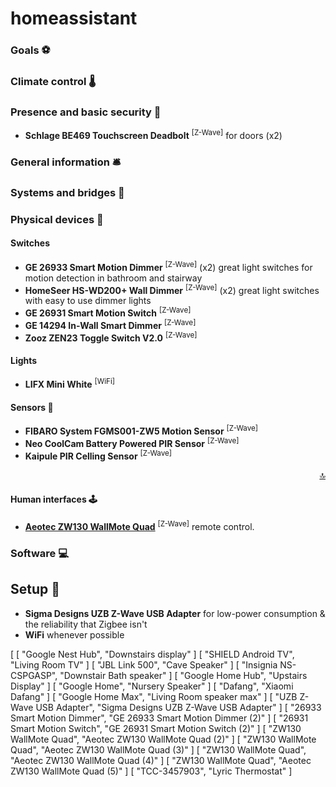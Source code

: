 # homeassistant

### Goals ⚽

### Climate control 🌡

### Presence and basic security 👮
- **Schlage BE469 Touchscreen Deadbolt** <sup>[Z-Wave]</sup> for doors (x2)


### General information 🛎

### Systems and bridges 🌉

### Physical devices 🔨

#### Switches
- **GE 26933 Smart Motion Dimmer** <sup>[Z-Wave]</sup> (x2) great light switches for motion detection in bathroom and stairway 
- **HomeSeer HS-WD200+ Wall Dimmer** <sup>[Z-Wave]</sup> (x2) great light switches with easy to use dimmer lights
- **GE 26931 Smart Motion Switch** <sup>[Z-Wave]</sup> 
- **GE 14294 In-Wall Smart Dimmer** <sup>[Z-Wave]</sup> 
- **Zooz ZEN23 Toggle Switch V2.0** <sup>[Z-Wave]</sup>

#### Lights
- **LIFX Mini White** <sup>[WiFi]</sup>


#### Sensors 📡
- **FIBARO System FGMS001-ZW5 Motion Sensor** <sup>[Z-Wave]</sup>
- **Neo CoolCam Battery Powered PIR Sensor** <sup>[Z-Wave]</sup>
- **Kaipule PIR Celling Sensor** <sup>[Z-Wave]</sup>

<p align="right"><a href="#top" title="Back to top">🔝</a></p>

#### Human interfaces 🕹️
- **[Aeotec ZW130 WallMote Quad](https://www.youtube.com/watch?v=5Vc1Ift7ND8)** <sup>[Z-Wave]</sup> remote control.

### Software 💻



## Setup 🔩
- **Sigma Designs UZB Z-Wave USB Adapter** for low-power consumption & the reliability that Zigbee isn't
- **WiFi** whenever possible


[
[
  "Google Nest Hub",
  "Downstairs display"
]
[
  "SHIELD Android TV",
  "Living Room TV"
]
[
  "JBL Link 500",
  "Cave Speaker"
]
[
  "Insignia NS-CSPGASP",
  "Downstair Bath speaker"
]
[
  "Google Home Hub",
  "Upstairs Display"
]
[
  "Google Home",
  "Nursery Speaker"
]
[
  "Dafang",
  "Xiaomi Dafang"
]
[
  "Google Home Max",
  "Living Room speaker max"
]
[
  "UZB Z-Wave USB Adapter",
  "Sigma Designs UZB Z-Wave USB Adapter"
]
[
  "26933 Smart Motion Dimmer",
  "GE 26933 Smart Motion Dimmer (2)"
]
[
  "26931 Smart Motion Switch",
  "GE 26931 Smart Motion Switch (2)"
]
[
  "ZW130 WallMote Quad",
  "Aeotec ZW130 WallMote Quad (2)"
]
[
  "ZW130 WallMote Quad",
  "Aeotec ZW130 WallMote Quad (3)"
]
[
  "ZW130 WallMote Quad",
  "Aeotec ZW130 WallMote Quad (4)"
]
[
  "ZW130 WallMote Quad",
  "Aeotec ZW130 WallMote Quad (5)"
]
[
  "TCC-3457903",
  "Lyric Thermostat"
]